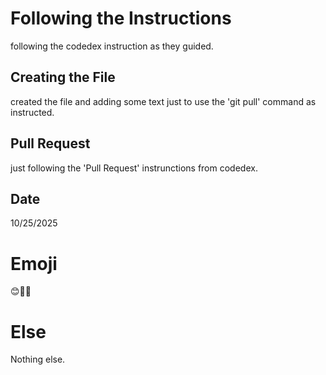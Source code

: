 # Following the Instructions

following the codedex instruction as they guided.

## Creating the File

created the file and adding some text just to use the 'git pull' command as instructed.

## Pull Request

just following the 'Pull Request' instrunctions from codedex.

## Date

10/25/2025

# Emoji

😊👍🏻

# Else

Nothing else.
